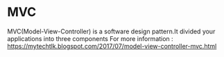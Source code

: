 # MVC
MVC(Model-View-Controller) is a software design pattern.It divided your applications into three components
For more information : https://mytechtlk.blogspot.com/2017/07/model-view-controller-mvc.html 
